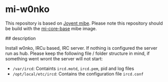 # mi-w0nko

This repository is based on [Joyent mibe](https://github.com/joyent/mibe). Please note this repository should be build with the [mi-core-base](https://github.com/skylime/mi-core-base) mibe image.

## description

Install w0nko, IRCu based, IRC server. If nothing is configured the server run
as hub. Please keep the following file / folder structure in mind, if something
went wront the server will not start:

- `/var/ircd`: Containts `ircd.motd`, `ircd.pem`, pid and log files
- `/opt/local/etc/ircd`: Contains the configuration file `ircd.conf`

